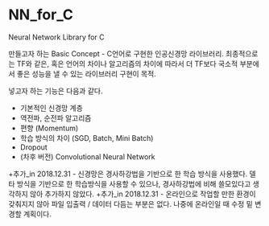 # NN_for_C
Neural Network Library for C


만들고자 하는 Basic Concept - C언어로 구현한 인공신경망 라이브러리.
최종적으로는 TF와 같은, 혹은 언어의 차이나 알고리즘의 차이에 따라서 더 TF보다 국소적 부분에서 좋은 성능을 낼 수 있는 라이브러리 구현이 목적.

넣고자 하는 기능은 다음과 같다.
  - 기본적인 신경망 계층
  - 역전파, 순전파 알고리즘
  - 편향 (Momentum)
  - 학습 방식의 차이 (SGD, Batch, Mini Batch)
  - Dropout
  - (차후 버전) Convolutional Neural Network

  +추가_in 2018.12.31 - 신경망은 경사하강법을 기반으로 한 학습 방식을 사용했다. 델타 방식을 기반으로 한 학습방식을 사용할 수 있으나, 경사하강법에 비해 쓸모있다고 생각하지 않아 추가하지 않았다.
  +추가_in 2018.12.31 - 온라인으로 작업할 만한 환경이 갖춰지지 않아 파일 입출력 / 데이터 다듬는 부분은 없다. 나중에 온라인일 때 수정 밑 변경할 계획이다.
